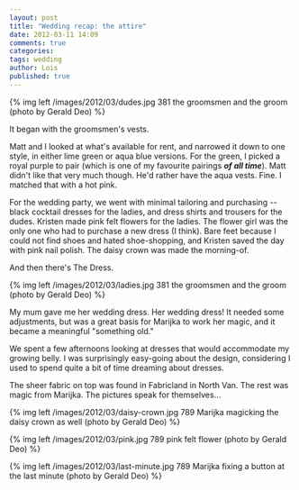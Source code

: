 ```yaml
---
layout: post
title: "Wedding recap: the attire"
date: 2012-03-11 14:09
comments: true
categories: 
tags: wedding
author: Lois
published: true
---
```


{% img left /images/2012/03/dudes.jpg 381 the groomsmen and the groom (photo by Gerald Deo) %}

It began with the groomsmen's vests.

Matt and I looked at what's available for rent, and narrowed it down to one style, in either lime green or aqua blue versions. For the green, I picked a royal purple to pair (which is one of my favourite pairings ***of all time***). Matt didn't like that very much though. He'd rather have the aqua vests. Fine. I matched that with a hot pink.

For the wedding party, we went with minimal tailoring and purchasing -- black cocktail dresses for the ladies, and dress shirts and trousers for the dudes. Kristen made pink felt flowers for the ladies. The flower girl was the only one who had to purchase a new dress (I think). Bare feet because I could not find shoes and hated shoe-shopping, and Kristen saved the day with pink nail polish. The daisy crown was made the morning-of.

And then there's The Dress. 

<!-- more -->

{% img left /images/2012/03/ladies.jpg 381 the groomsmen and the groom (photo by Gerald Deo) %}

My mum gave me her wedding dress. Her wedding dress! It needed some adjustments, but was a great basis for Marijka to work her magic, and it became a meaningful "something old."

We spent a few afternoons looking at dresses that would accommodate my growing belly. I was surprisingly easy-going about the design, considering I used to spend quite a bit of time dreaming about dresses.

The sheer fabric on top was found in Fabricland in North Van. The rest was magic from Marijka. The pictures speak for themselves...

{% img left /images/2012/03/daisy-crown.jpg 789 Marijka magicking the daisy crown as well (photo by Gerald Deo) %}

{% img left /images/2012/03/pink.jpg 789 pink felt flower (photo by Gerald Deo) %}

{% img left /images/2012/03/last-minute.jpg 789 Marijka fixing a button at the last minute (photo by Gerald Deo) %}
